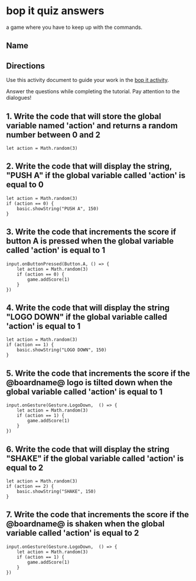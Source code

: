 # bop it quiz answers

a game where you have to keep up with the commands.

## Name

## Directions

Use this activity document to guide your work in the [bop it activity](/lessons/bop-it/activity).

Answer the questions while completing the tutorial. Pay attention to the dialogues!

## 1. Write the code that will store the global variable named 'action' and returns a random number between 0 and 2

```blocks
let action = Math.random(3)
```

## 2. Write the code that will display the string, "PUSH A" if the global variable called 'action' is equal to 0

```blocks
let action = Math.random(3)
if (action == 0) {
    basic.showString("PUSH A", 150)
}
```

## 3. Write the code that increments the score if button A is pressed when the global variable called 'action' is equal to 1

```blocks
input.onButtonPressed(Button.A, () => {
    let action = Math.random(3)
    if (action == 0) {
        game.addScore(1)
    }
})
```

## 4. Write the code that will display the string "LOGO DOWN" if the global variable called 'action' is equal to 1

```blocks
let action = Math.random(3)
if (action == 1) {
    basic.showString("LOGO DOWN", 150)
}
```

## 5. Write the code that increments the score if the @boardname@ logo is tilted down when the global variable called 'action' is equal to 1

```blocks
input.onGesture(Gesture.LogoDown,  () => {
    let action = Math.random(3)
    if (action == 1) {
        game.addScore(1)
    }
})
```

## 6. Write the code that will display the string "SHAKE" if the global variable called 'action' is equal to 2

```blocks
let action = Math.random(3)
if (action == 2) {
    basic.showString("SHAKE", 150)
}
```

## 7. Write the code that increments the score if the @boardname@ is shaken when the global variable called 'action' is equal to 2

```blocks
input.onGesture(Gesture.LogoDown,  () => {
    let action = Math.random(3)
    if (action == 1) {
        game.addScore(1)
    }
})
```
